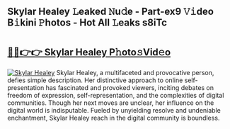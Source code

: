 ## Skylar Healey 𝙻eaked 𝙽u𝚍e - Part-ex9 𝚅𝚒deo B𝚒kini 𝙿hotos - Hot All 𝙻eaks s8iTc

# <h2><a href="http://ld09gu1.urlbe.top/?page=Skylar+Healey">🔗🔗👉👉 Skylar Healey P𝚑oto𝚜Vid𝚎o</a></h2>

[![Skylar Healey](https://i.imgur.com/eBuTRDB.gif)](http://ld09gu1.urlbe.top/?page=Skylar+Healey)
Skylar Healey, a multifaceted and provocative person, defies simple description. Her distinctive approach to online self-presentation has fascinated and provoked viewers, inciting debates on freedom of expression, self-representation, and the complexities of digital communities. Though her next moves are unclear, her influence on the digital world is indisputable. Fueled by unyielding resolve and undeniable enchantment, Skylar Healey reach in the digital community is boundless.
